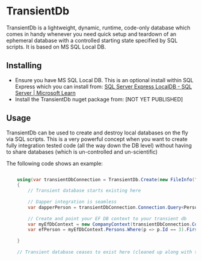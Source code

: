 # TransientDb
TransientDb is a lightweight, dynamic, runtime, code-only database which comes in handy whenever you need quick setup and teardown of an ephemeral database with a controlled starting state specified by SQL scripts. It is based on MS SQL Local DB.

## Installing
- Ensure you have MS SQL Local DB. This is an optional install within SQL Express which you can install from: [SQL Server Express LocalDB - SQL Server | Microsoft Learn](https://learn.microsoft.com/en-us/sql/database-engine/configure-windows/sql-server-express-localdb?view=sql-server-ver16)
- Install the TransientDb nuget package from: [NOT YET PUBLISHED]

## Usage
TransientDb can be used to create and destroy local databases on the fly via SQL scripts. This is a very powerful concept when you want to create fully integration tested code (all the way down the DB level) without having to share databases (which is un-controlled and un-scientific)

The following code shows an example:

```cs

	using(var transientDbConnection = TransientDb.Create(new FileInfo("CreateCompanyDatabase.sql")))
	{	
		// Transient database starts existing here
		
		// Dapper integration is seamless
		var dapperPerson = transientDbConnection.Connection.Query<Person>("select * from dbo.Persons where Id = 3).FirstOrDefault()
		
		// Create and point your EF DB context to your transient db
		var myEfDbContext = new CompanyContext(transientDbConnection.Connection.ConnectionString);
		var efPerson = myEfDbContext.Persons.Where(p => p.Id == 3).FirstOrDefault();
		
	}
	
	// Transient database ceases to exist here (cleaned up along with the connection)

```